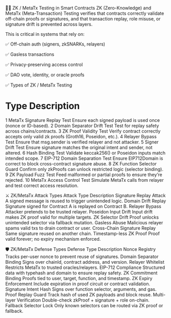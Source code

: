 🕵️‍♂️ ZK / MetaTx Testing in Smart Contracts
ZK (Zero-Knowledge) and MetaTx (Meta-Transaction) Testing verifies that contracts correctly validate off-chain proofs or signatures, and that transaction replay, role misuse, or signature drift is prevented across layers.

This is critical in systems that rely on:

✅ Off-chain auth (signers, zkSNARKs, relayers)

✅ Gasless transactions

✅ Privacy-preserving access control

✅ DAO vote, identity, or oracle proofs

✅ Types of ZK / MetaTx Testing
#	Type	Description
1	MetaTx Signature Replay Test	Ensure each signed payload is used once (nonce or ID-based).
2	Domain Separator Drift Test	Test for replay safety across chains/contracts.
3	ZK Proof Validity Test	Verify contract correctly accepts only valid zk proofs (Groth16, Poseidon, etc.).
4	Relayer Bypass Test	Ensure that msg.sender is verified relayer and not attacker.
5	Signer Drift Test	Ensure signature matches the original intent and sender, not altered.
6	Hash Binding Test	Validate keccak256() or Poseidon inputs match intended scope.
7	EIP-712 Domain Separation Test	Ensure EIP712Domain is correct to block cross-contract signature abuse.
8	ZK Function Selector Guard	Confirm only zkProofs can unlock restricted logic (selector binding).
9	ZK Payload Fuzz Test	Feed malformed or partial proofs to ensure they’re rejected.
10	MetaTx Access Control Test	Simulate MetaTx calls from relayer and test correct access resolution.

⚔️ ZK/MetaTx Attack Types
Attack Type	Description
Signature Replay Attack	A signed message is reused to trigger unintended logic.
Domain Drift Replay	Signature signed for Contract A is replayed on Contract B.
Relayer Bypass	Attacker pretends to be trusted relayer.
Poseidon Input Drift	Input drift makes ZK proof valid for multiple targets.
ZK Selector Drift	Proof unlocks unintended selector via fallback mutation.
Gasless Abuse	Malicious relayer spams valid txs to drain contract or user.
Cross-Chain Signature Replay	Same signature reused on another chain.
Timestamp-less ZK Proof	Proof valid forever; no expiry mechanism enforced.

🛡️ ZK/MetaTx Defense Types
Defense Type	Description
Nonce Registry	Tracks per-user nonce to prevent reuse of signatures.
Domain Separator Binding	Signs over chainId, contract address, and version.
Relayer Whitelist	Restricts MetaTx to trusted oracles/relayers.
EIP-712 Compliance	Structured data with typehash and domain to ensure replay safety.
ZK Commitment Binding	Proofs tied to user, target, function, and timestamp.
ZK Expiry Enforcement	Include expiration in proof circuit or contract validation.
Signature Intent Hash	Signs over function selector, arguments, and gas.
Proof Replay Guard	Track hash of used ZK payloads and block reuse.
Multi-layer Verification	Double-check zkProof + signature + role on-chain.
Fallback Selector Lock	Only known selectors can be routed via ZK proof or fallback.
